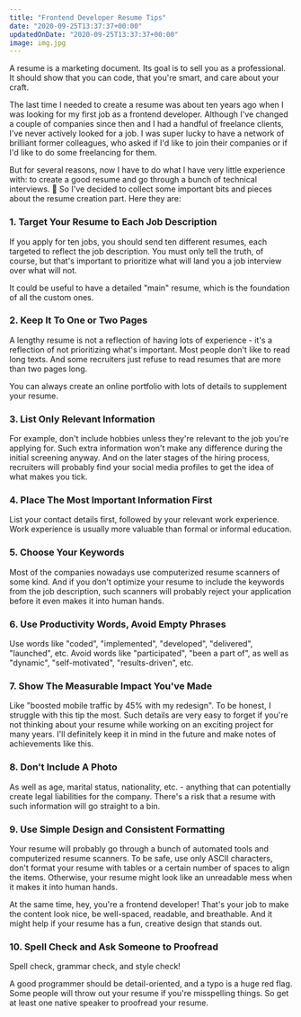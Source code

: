 ```yaml
---
title: "Frontend Developer Resume Tips"
date: "2020-09-25T13:37:37+00:00"
updatedOnDate: "2020-09-25T13:37:37+00:00"
image: img.jpg
---
```


A resume is a marketing document. Its goal is to sell you as a professional. It should show that you can code, that you're smart, and care about your craft.

The last time I needed to create a resume was about ten years ago when I was looking for my first job as a frontend developer. Although I've changed a couple of companies since then and I had a handful of freelance clients, I've never actively looked for a job. I was super lucky to have a network of brilliant former colleagues, who asked if I'd like to join their companies or if I'd like to do some freelancing for them.

But for several reasons, now I have to do what I have very little experience with: to create a good resume and go through a bunch of technical interviews. 😬 So I've decided to collect some important bits and pieces about the resume creation part. Here they are:

### 1. Target Your Resume to Each Job Description

If you apply for ten jobs, you should send ten different resumes, each targeted to reflect the job description. You must only tell the truth, of course, but that's important to prioritize what will land you a job interview over what will not.

It could be useful to have a detailed "main" resume, which is the foundation of all the custom ones.

### 2. Keep It To One or Two Pages

A lengthy resume is not a reflection of having lots of experience - it's a reflection of not prioritizing what's important. Most people don't like to read long texts. And some recruiters just refuse to read resumes that are more than two pages long.

You can always create an online portfolio with lots of details to supplement your resume.

### 3. List Only Relevant Information

For example, don't include hobbies unless they're relevant to the job you're applying for. Such extra information won't make any difference during the initial screening anyway. And on the later stages of the hiring process, recruiters will probably find your social media profiles to get the idea of what makes you tick.

### 4. Place The Most Important Information First

List your contact details first, followed by your relevant work experience. Work experience is usually more valuable than formal or informal education.

### 5. Choose Your Keywords

Most of the companies nowadays use computerized resume scanners of some kind. And if you don't optimize your resume to include the keywords from the job description, such scanners will probably reject your application before it even makes it into human hands.

### 6. Use Productivity Words, Avoid Empty Phrases

Use words like "coded", "implemented", "developed", "delivered", "launched", etc. Avoid words like "participated", "been a part of", as well as "dynamic", "self-motivated", "results-driven", etc.

### 7. Show The Measurable Impact You've Made

Like "boosted mobile traffic by 45% with my redesign". To be honest, I struggle with this tip the most. Such details are very easy to forget if you're not thinking about your resume while working on an exciting project for many years. I'll definitely keep it in mind in the future and make notes of achievements like this.

### 8. Don't Include A Photo

As well as age, marital status, nationality, etc. - anything that can potentially create legal liabilities for the company. There's a risk that a resume with such information will go straight to a bin.

### 9. Use Simple Design and Consistent Formatting

Your resume will probably go through a bunch of automated tools and computerized resume scanners. To be safe, use only ASCII characters, don't format your resume with tables or a certain number of spaces to align the items. Otherwise, your resume might look like an unreadable mess when it makes it into human hands.

At the same time, hey, you're a frontend developer! That's your job to make the content look nice, be well-spaced, readable, and breathable. And it might help if your resume has a fun, creative design that stands out.

### 10. Spell Check and Ask Someone to Proofread

Spell check, grammar check, and style check!

A good programmer should be detail-oriented, and a typo is a huge red flag. Some people will throw out your resume if you're misspelling things. So get at least one native speaker to proofread your resume.

